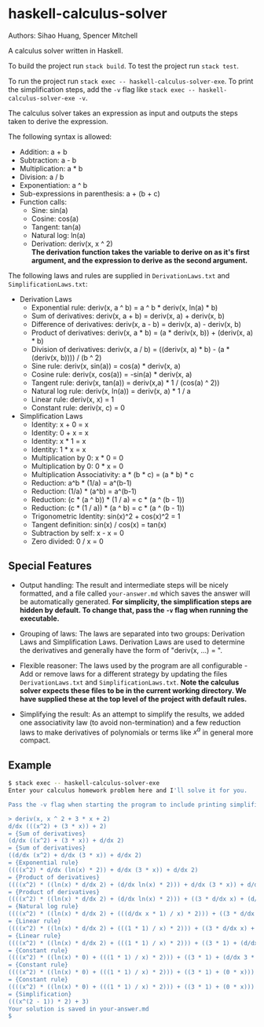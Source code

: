 # haskell-calculus-solver

Authors: Sihao Huang, Spencer Mitchell

A calculus solver written in Haskell.

To build the project run `stack build`. To test the project run `stack test`.

To run the project run `stack exec -- haskell-calculus-solver-exe`. To print
the simplification steps, add the `-v` flag like `stack exec -- haskell-calculus-solver-exe -v`.

The calculus solver takes an expression as input and outputs the steps taken
to derive the expression.

The following syntax is allowed:  
- Addition:	a + b  
- Subtraction:	a - b  
- Multiplication:	a * b  
- Division:	a / b  
- Exponentiation:	a ^ b  
- Sub-expressions in parenthesis:	a + (b + c)  
- Function calls:  
  - Sine:	sin(a)  
  - Cosine:	cos(a)  
  - Tangent:	tan(a)  
  - Natural log:	ln(a)  
  - Derivation:	deriv(x, x ^ 2)  
  __The derivation function takes the variable to derive on as it's first  
  argument, and the expression to derive as the second argument.__

The following laws and rules are supplied in `DerivationLaws.txt` and `SimplificationLaws.txt`:  
- Derivation Laws
  - Exponential rule: deriv(x, a ^ b) = a ^ b * deriv(x, ln(a) * b)  
  - Sum of derivatives: deriv(x, a + b) = deriv(x, a) + deriv(x, b)  
  - Difference of derivatives: deriv(x, a - b) = deriv(x, a) - deriv(x, b)  
  - Product of derivatives: deriv(x, a * b) = (a * deriv(x, b)) + (deriv(x, a) * b)  
  - Division of derivatives: deriv(x, a / b) = ((deriv(x, a) * b) - (a * (deriv(x, b)))) / (b ^ 2)  
  - Sine rule: deriv(x, sin(a)) = cos(a) * deriv(x, a)  
  - Cosine rule: deriv(x, cos(a)) = -sin(a) * deriv(x, a)  
  - Tangent rule: deriv(x, tan(a)) = deriv(x,a) * 1 / (cos(a) ^ 2))  
  - Natural log rule: deriv(x, ln(a)) = deriv(x, a) * 1 / a  
  - Linear rule: deriv(x, x) = 1  
  - Constant rule: deriv(x, c) = 0  
- Simplification Laws
  - Identity: x + 0 = x  
  - Identity: 0 + x = x  
  - Identity: x * 1 = x  
  - Identity: 1 * x = x  
  - Multiplication by 0: x * 0 = 0  
  - Multiplication by 0: 0 * x = 0  
  - Multiplication Associativity: a * (b * c) = (a * b) * c  
  - Reduction: a^b * (1/a) = a^(b-1)  
  - Reduction: (1/a) * (a^b) = a^(b-1)  
  - Reduction: (c * (a ^ b)) * (1 / a) = c * (a ^ (b - 1))  
  - Reduction: (c * (1 / a)) * (a ^ b) = c * (a ^ (b - 1))  
  - Trigonometric Identity: sin(x)^2 + cos(x)^2 = 1  
  - Tangent definition: sin(x) / cos(x) = tan(x)  
  - Subtraction by self: x - x = 0  
  - Zero divided: 0 / x = 0  

## Special Features

* Output handling: The result and intermediate steps will be nicely formatted, and a file called `your-answer.md` which saves the answer will be automatically generated. __For simplicity, the simplification steps are hidden by default. To change that, pass the `-v` flag when running the executable.__

* Grouping of laws: The laws are separated into two groups: Derivation Laws and Simplification Laws. Derivation Laws are used to determine the derivatives and generally have the form of "deriv(x, ...) = ".

* Flexible reasoner: The laws used by the program are all configurable - Add or remove laws for a different strategy by updating the files `DerivationLaws.txt` and  `SimplificationLaws.txt`. __Note the calculus solver expects these files to be in the current working directory. We have supplied these at the top level of the project with default rules.__

* Simplifying the result: As an attempt to simplify the results, we added one associativity law (to avoid non-termination) and a few reduction laws to make derivatives of polynomials or  terms like $x^a$ in general more compact.


## Example

```bash
$ stack exec -- haskell-calculus-solver-exe
Enter your calculus homework problem here and I'll solve it for you.

Pass the -v flag when starting the program to include printing simplification steps.

> deriv(x, x ^ 2 + 3 * x + 2)
d/dx (((x^2) + (3 * x)) + 2)
= {Sum of derivatives}
(d/dx ((x^2) + (3 * x)) + d/dx 2)
= {Sum of derivatives}
((d/dx (x^2) + d/dx (3 * x)) + d/dx 2)
= {Exponential rule}
((((x^2) * d/dx (ln(x) * 2)) + d/dx (3 * x)) + d/dx 2)
= {Product of derivatives}
((((x^2) * ((ln(x) * d/dx 2) + (d/dx ln(x) * 2))) + d/dx (3 * x)) + d/dx 2)
= {Product of derivatives}
((((x^2) * ((ln(x) * d/dx 2) + (d/dx ln(x) * 2))) + ((3 * d/dx x) + (d/dx 3 * x))) + d/dx 2)
= {Natural log rule}
((((x^2) * ((ln(x) * d/dx 2) + (((d/dx x * 1) / x) * 2))) + ((3 * d/dx x) + (d/dx 3 * x))) + d/dx 2)
= {Linear rule}
((((x^2) * ((ln(x) * d/dx 2) + (((1 * 1) / x) * 2))) + ((3 * d/dx x) + (d/dx 3 * x))) + d/dx 2)
= {Linear rule}
((((x^2) * ((ln(x) * d/dx 2) + (((1 * 1) / x) * 2))) + ((3 * 1) + (d/dx 3 * x))) + d/dx 2)
= {Constant rule}
((((x^2) * ((ln(x) * 0) + (((1 * 1) / x) * 2))) + ((3 * 1) + (d/dx 3 * x))) + d/dx 2)
= {Constant rule}
((((x^2) * ((ln(x) * 0) + (((1 * 1) / x) * 2))) + ((3 * 1) + (0 * x))) + d/dx 2)
= {Constant rule}
((((x^2) * ((ln(x) * 0) + (((1 * 1) / x) * 2))) + ((3 * 1) + (0 * x))) + 0)
= {Simplification}
(((x^(2 - 1)) * 2) + 3)
Your solution is saved in your-answer.md
$ 
```
